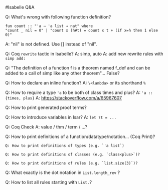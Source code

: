 #Isabelle Q&A

Q: What's wrong with following function definition?
```
fun count :: "'a ⇒ 'a list ⇒ nat" where
"count _ nil = 0" | "count x (h#t) = count x t + (if x=h then 1 else 0)"
```
A: "nil" is not defined. Use [] instead of "nil".

Q: Coq `rewrite` tactic in Isabelle?
A: simp, auto
A: add new rewrite rules with `simp add: `

Q: "The definition of a function f is a theorem named f_def and can be added to a call of simp like any other theorem"... False?

Q: How to declare an inline function?
A: `\<lambda>` or its shorthand `%`

Q: How to require a type `'a` to be both of class times and plus?
A: `'a :: {times, plus}`
A: https://stackoverflow.com/a/65967607

Q: How to print generated proof terms?

Q: How to introduce variables in Isar?
A: `let ?t = ... `

Q: Coq Check
A: value / thm / term / ...?

Q: How to print definitions of a function/datatype/notation... (Coq Print)?

	Q: How to print definitions of types (e.g. `'a list`)
	
	Q: How to print definitions of classes (e.g. `class<plus>`)?

	Q: How to print definitions of rules (e.g. `list.size(3)`)?

Q: What exactly is the dot notation in `List.length_rev` ?

Q: How to list all rules starting with `List.`?
